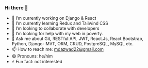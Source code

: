### Hi there 👋


- 🔭 I’m currently working on Django & React
- 🌱 I’m currently learning Redux and Tailwind CSS
- 👯 I’m looking to collaborate with developers
- 🤔 I’m looking for help with my web in poverty.
- 💬 Ask me about  Git, RESTful API, JWT, React.Js, React Bootstrap, Python, Django- MVT, ORM, CRUD, PostgreSQL, MySQL etc.
- 📫 How to reach me: mdazwad22@gmail.com
- 😄 Pronouns: he/him
- ⚡ Fun fact: not interested
